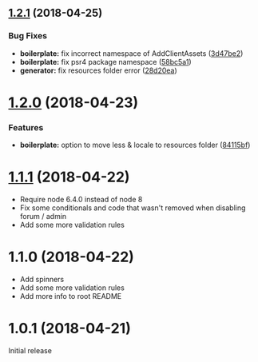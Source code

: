 <a name="1.2.1"></a>
## [1.2.1](https://github.com/ReFlar/extension-generator/compare/v1.2.0...v1.2.1) (2018-04-25)


### Bug Fixes

* **boilerplate:** fix incorrect namespace of AddClientAssets ([3d47be2](https://github.com/ReFlar/extension-generator/commit/3d47be2))
* **boilerplate:** fix psr4 package namespace ([58bc5a1](https://github.com/ReFlar/extension-generator/commit/58bc5a1))
* **generator:** fix resources folder error ([28d20ea](https://github.com/ReFlar/extension-generator/commit/28d20ea))



<a name="1.2.0"></a>
# [1.2.0](https://github.com/ReFlar/extension-generator/compare/v1.1.1...v1.2.0) (2018-04-23)


### Features

* **boilerplate:** option to move less & locale to resources folder ([84115bf](https://github.com/ReFlar/extension-generator/commit/84115bf))


<a name="1.1.1"></a>
# [1.1.1](https://github.com/ReFlar/extension-generator/compare/v1.1.0...v1.1.1) (2018-04-22)

* Require node 6.4.0 instead of node 8
* Fix some conditionals and code that wasn't removed when disabling forum / admin
* Add some more validation rules

<a name="1.1.0"></a>
# 1.1.0 (2018-04-22)

* Add spinners
* Add some more validation rules
* Add more info to root README

<a name="1.0.1"></a>
# 1.0.1 (2018-04-21)

Initial release
